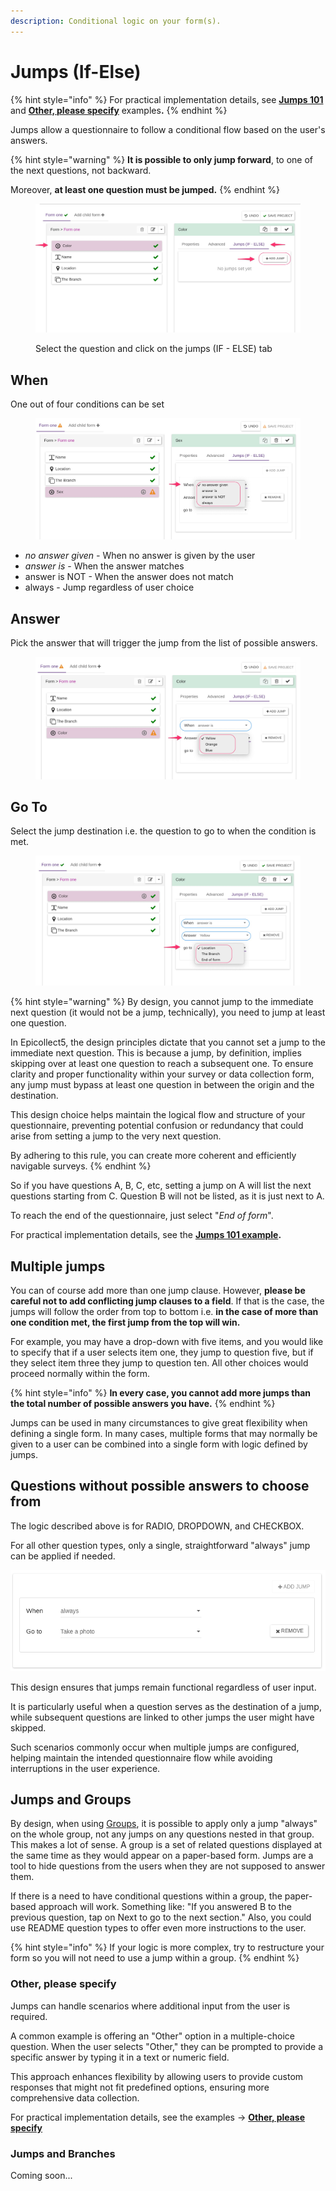 ```yaml
---
description: Conditional logic on your form(s).
---
```


# Jumps (If-Else)

{% hint style="info" %}
For practical implementation details, see [**Jumps 101**](../common-use-cases/jumps-example.md) and [**Other, please specify**](jumps.md#other-please-specify) example&#x73;**.**
{% endhint %}

Jumps allow a questionnaire to follow a conditional flow based on the user's answers.

{% hint style="warning" %}
**It is possible to only jump forward**, to one of the next questions, not backward.&#x20;

Moreover, **at least one question must be jumped.**
{% endhint %}

<figure><img src="../.gitbook/assets/jumps-44.jpg" alt=""><figcaption><p>Select the question and click on the jumps (IF - ELSE) tab</p></figcaption></figure>

## When

One out of four conditions can be set

<figure><img src="../.gitbook/assets/jumps-11.jpg" alt=""><figcaption></figcaption></figure>

* _no answer given -_ When no answer is given by the user
* _answer is_ -  When the answer matches
* answer is NOT - When the answer does not match
* always - Jump regardless of user choice

## Answer

Pick the answer that will trigger the jump from the list of possible answers.

<figure><img src="../.gitbook/assets/jumps22.jpg" alt=""><figcaption></figcaption></figure>

## Go To

Select the jump destination i.e. the question to go to when the condition is met.

<figure><img src="../.gitbook/assets/jumps33.jpg" alt=""><figcaption></figcaption></figure>

{% hint style="warning" %}
By design, you cannot jump to the immediate next question (it would not be a jump, technically), you need to jump at least one question.

In Epicollect5, the design principles dictate that you cannot set a jump to the immediate next question. This is because a jump, by definition, implies skipping over at least one question to reach a subsequent one. To ensure clarity and proper functionality within your survey or data collection form, any jump must bypass at least one question in between the origin and the destination.

This design choice helps maintain the logical flow and structure of your questionnaire, preventing potential confusion or redundancy that could arise from setting a jump to the very next question.

By adhering to this rule, you can create more coherent and efficiently navigable surveys.
{% endhint %}

So if you have questions A, B, C, etc, setting a jump on A will list the next questions starting from C. Question B will not be listed, as it is just next to A.

To reach the end of the questionnaire, just select "_End of form_".

For practical implementation details, see the [**Jumps 101 example**](../common-use-cases/jumps-example.md)**.**

## **Multiple jumps**

You can of course add more than one jump clause. However, **please be careful not to add conflicting jump clauses to a field**. If that is the case, the jumps will follow the order from top to bottom i.e. **in the case of more than one condition met, the first jump from the top will win.**

For example, you may have a drop-down with five items, and you would like to specify that if a user selects item one, they jump to question five, but if they select item three they jump to question ten. All other choices would proceed normally within the form.

{% hint style="info" %}
**In every case, you cannot add more jumps than the total number of possible answers you have.**
{% endhint %}

Jumps can be used in many circumstances to give great flexibility when defining a single form. In many cases, multiple forms that may normally be given to a user can be combined into a single form with logic defined by jumps.

## Questions without possible answers to choose from

The logic described above is for RADIO, DROPDOWN, and CHECKBOX.

For all other question types, only a single, straightforward "always" jump can be applied if needed.

![](../.gitbook/assets/jumps-2.png)

This design ensures that jumps remain functional regardless of user input.

It is particularly useful when a question serves as the destination of a jump, while subsequent questions are linked to other jumps the user might have skipped.

Such scenarios commonly occur when multiple jumps are configured, helping maintain the intended questionnaire flow while avoiding interruptions in the user experience.

## Jumps and Groups

By design, when using [Groups](groups.md), it is possible to apply only a jump "always" on the whole group, not any jumps on any questions nested in that group. This makes a lot of sense. A group is a set of related questions displayed at the same time as they would appear on a paper-based form. Jumps are a tool to hide questions from the users when they are not supposed to answer them.

If there is a need to have conditional questions within a group, the paper-based approach will work. Something like: "If you answered B to the previous question, tap on Next to go to the next section." Also, you could use README question types to offer even more instructions to the user.

{% hint style="info" %}
If your logic is more complex, try to restructure your form so you will not need to use a jump within a group.
{% endhint %}

### Other, please specify

Jumps can handle scenarios where additional input from the user is required.&#x20;

A common example is offering an "Other" option in a multiple-choice question. When the user selects "Other," they can be prompted to provide a specific answer by typing it in a text or numeric field.

This approach enhances flexibility by allowing users to provide custom responses that might not fit predefined options, ensuring more comprehensive data collection.

For practical implementation details, see the examples -> [**Other, please specify**](../common-use-cases/specify-answer-with-jump.md)&#x20;

### Jumps and Branches

Coming soon...
